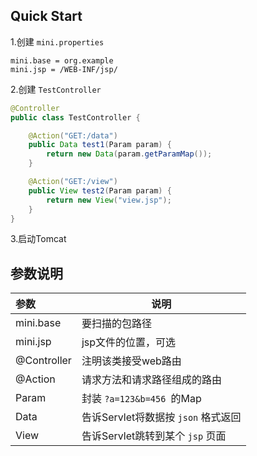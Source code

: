 ## Quick Start

1.创建 `mini.properties`

```properties
mini.base = org.example
mini.jsp = /WEB-INF/jsp/
```
2.创建 `TestController`

```java
@Controller
public class TestController {

    @Action("GET:/data")
    public Data test1(Param param) {
        return new Data(param.getParamMap());
    }

    @Action("GET:/view")
    public View test2(Param param) {
        return new View("view.jsp");
    }
}
```
3.启动Tomcat

## 参数说明

| 参数        | 说明                                |
| :---------- | ----------------------------------- |
| mini.base   | 要扫描的包路径                      |
| mini.jsp    | jsp文件的位置，可选                 |
| @Controller | 注明该类接受web路由                 |
| @Action     | 请求方法和请求路径组成的路由        |
| Param       | 封装 `?a=123&b=456 `的Map           |
| Data        | 告诉Servlet将数据按 `json` 格式返回 |
| View        | 告诉Servlet跳转到某个 `jsp` 页面    |

